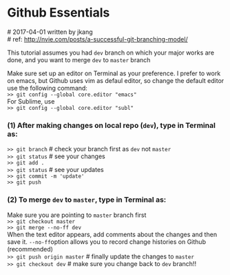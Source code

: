 # Github Essentials  
\# 2017-04-01 written by jkang  
\# ref: <http://nvie.com/posts/a-successful-git-branching-model/>  

This tutorial assumes you had ```dev``` branch on which your major works are done, and you want to merge ```dev``` to ```master``` branch  

Make sure set up an editor on Terminal as your preference. I prefer to work on emacs, but Github uses vim as defaul editor, so change the default editor use the following command:  
```>> git config --global core.editor "emacs"```  
For Sublime, use  
```>> git config --global core.editor "subl"```  

### (1) After making changes on local repo (```dev```), type in Terminal as:

```>> git branch```  # check your branch first as  ```dev``` not ```master```  
```>> git status```  # see your changes  
```>> git add .```  
```>> git status```  # see your updates  
```>> git commit -m 'update'```  
```>> git push```  

### (2) To merge ```dev``` to ```master```, type in Terminal as:  
Make sure you are pointing to ```master``` branch first  
```>> git checkout master```  
```>> git merge --no-ff dev```  
When the text editor appears, add comments about the changes and then save it. ```--no-ff```option allows you to record change histories on Github (recommended)  
```>> git push origin master```  # finally update the changes to ```master```  
```>> git checkout dev```  # make sure you change back to ```dev``` branch!!   
